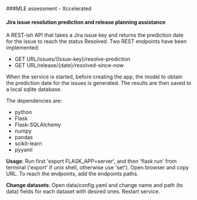 ###MLE assessment - Xccelerated
#### Jira issue resolution prediction and release planning assistance 
A REST-ish API that takes a Jira issue key and returns the prediction 
date for the issue to reach the status Resolved.
Two REST endpoints have been implemented:
- GET URL/issues/{Issue-key}/resolve-prediction
- GET URL/release/{date}/resolved-since-now

When the service is started, before creating the app, the model to 
obtain the prediction date for the issues is generated. The results 
are then saved to a local sqlite database.

The dependencies are:
- python
- Flask
- Flask-SQLAlchemy
- numpy
- pandas
- scikit-learn
- pyyaml

**Usage**: Run first 'export FLASK_APP=server', and then 'flask run' from terminal 
('export' if unix shell, otherwise use 'set'). Open browser and copy URL. To reach 
the endpoints, add the endpoints paths.

**Change datasets**: Open data/config.yaml and change name and 
path (to data) fields for each dataset with desired ones. Restart service.